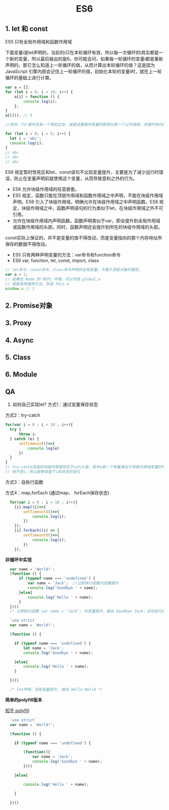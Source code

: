 
# <center> ES6 </center>

## 1. let 和 const

ES5 只有全局作用域和函数作用域

下面变量i是let声明的，当前的i只在本轮循环有效，所以每一次循环的i其实都是一个新的变量，所以最后输出的是6。你可能会问，如果每一轮循环的变量i都是重新声明的，那它怎么知道上一轮循环的值，从而计算出本轮循环的值？这是因为 JavaScript 引擎内部会记住上一轮循环的值，初始化本轮的变量i时，就在上一轮循环的基础上进行计算。

```js
var a = [];
for (let i = 0; i < 10; i++) {
    a[i] = function () {
        console.log(i);
    };
}
a[6](); // 6

//另外，for循环还有一个特别之处，就是设置循环变量的那部分是一个父作用域，而循环体内部是一个单独的子作用域。

for (let i = 0; i < 3; i++) {
  let i = 'abc';
  console.log(i);
}
// abc
// abc
// abc

```

ES6 规定暂时性死区和let、const语句不出现变量提升，主要是为了减少运行时错误，防止在变量声明前就使用这个变量，从而导致意料之外的行为。

- ES6 允许块级作用域的任意嵌套。
- ES5 规定，函数只能在顶层作用域和函数作用域之中声明，不能在块级作用域声明。ES6 引入了块级作用域，明确允许在块级作用域之中声明函数。ES6 规定，块级作用域之中，函数声明语句的行为类似于let，在块级作用域之外不可引用。
- 允许在块级作用域内声明函数。函数声明类似于var，即会提升到全局作用域或函数作用域的头部。同时，函数声明还会提升到所在的块级作用域的头部。

const实际上保证的，并不是变量的值不得改动，而是变量指向的那个内存地址所保存的数据不得改动。

- ES5 只有两种声明变量的方法：var命令和function命令
- ES6 var, function, let, const, import, class

```js
// let命令、const命令、class命令声明的全局变量，不属于顶层对象的属性。
var a = 1;
// 如果在 Node 的 REPL 环境，可以写成 global.a
// 或者采用通用方法，写成 this.a
window.a // 1

```

###

## 2. Promise对象

## 3. Proxy

## 4. Async

## 5. Class

## 6. Module

## QA

1.  如何自己实现let?
  方式1：通过变量保存状态

  方式2：try-catch
  ```js
  for(var i = 0 ; i < 10 ; i++){
    try {
        throw i;
    } catch (e) {
        setTimeout(()=>{
            console.log(e)
        })
    }
  } 
  // try-catch伪造的块级作用域存在于catch里，其中e是一个有着类似于块级作用域变量的特性的独立变量
  // 他不是i，所以能够保留下i的状态的变化
  ```
  方式3：自执行函数

  方式4：map,forEach (通过map、 forEach保存状态)
  ```js
    for(var i = 0 ; i < 10 ; i++){
      [i].map((i)=>{
          setTimeout(()=>{
              console.log(i);
          })
      });
      [i].forEach((i) => {
          setTimeout(()=>{
              console.log(i);
          })
      });
  ```

**非循环中实现**
```js
  var name = 'World!';
  (function () {
      if (typeof name === 'undefined') {
          var name = 'Jack';  //立即执行函数内变量提升
          console.log('Goodbye ' + name);
      }else{
          console.log('Hello ' + name);
      }
  })()
  /* 立即执行函数 var name = 'Jack'; 内变量提升，输出 Goodbye Jack，实际执行顺序如下: */

  `use strict`
  var name = 'World!';

  (function () {

    if (typeof name === 'undefined') {     
        let name = 'Jack';     
        console.log('Goodbye ' + name);

    }else{
        console.log('Hello ' + name); 
    }

  })()

  /* let声明，没有变量提升, 输出 Hello World */
```
**简单的polyfill版本**

[知乎 polyfill](https://zhuanlan.zhihu.com/p/71640183)
```js
  `use strict`
  var name = 'World!';

  (function () {

    if (typeof name === 'undefined') {

        (function(){
            var name = 'Jack';
            console.log('Goodbye ' + name);
        })()

    }else{

        console.log('Hello ' + name);

    }

  })()
```
